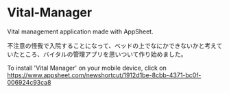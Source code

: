 # Vital-Manager

Vital management application made with AppSheet.

不注意の怪我で入院することになって、ベッドの上でなにかできないかと考えていたところ、バイタルの管理アプリを思いついて作り始めました。

To install 'Vital Manager' on your mobile device, click on https://www.appsheet.com/newshortcut/1912d1be-8cbb-4371-bc0f-006924c93ca8
